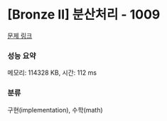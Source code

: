 # [Bronze II] 분산처리 - 1009 

[문제 링크](https://www.acmicpc.net/problem/1009) 

### 성능 요약

메모리: 114328 KB, 시간: 112 ms

### 분류

구현(implementation), 수학(math)

